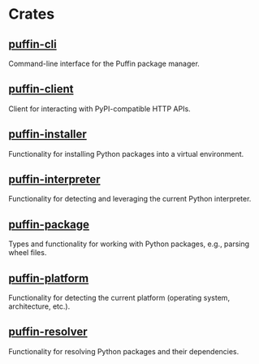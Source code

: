 # Crates

## [puffin-cli](./puffin-cli)

Command-line interface for the Puffin package manager.

## [puffin-client](./puffin-client)

Client for interacting with PyPI-compatible HTTP APIs.

## [puffin-installer](./puffin-installer)

Functionality for installing Python packages into a virtual environment.

## [puffin-interpreter](./puffin-interpreter)

Functionality for detecting and leveraging the current Python interpreter.

## [puffin-package](./puffin-package)

Types and functionality for working with Python packages, e.g., parsing wheel files.

## [puffin-platform](./puffin-platform)

Functionality for detecting the current platform (operating system, architecture, etc.).

## [puffin-resolver](./puffin-resolver)

Functionality for resolving Python packages and their dependencies.
